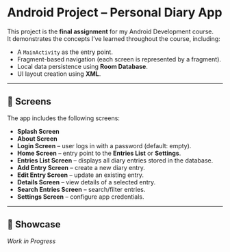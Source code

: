 # Android Project – Personal Diary App  

This project is the **final assignment** for my Android Development course.  
It demonstrates the concepts I’ve learned throughout the course, including:  

- A `MainActivity` as the entry point.  
- Fragment-based navigation (each screen is represented by a fragment).  
- Local data persistence using **Room Database**.  
- UI layout creation using **XML**.  

---

## 📱 Screens  

The app includes the following screens:  

- **Splash Screen**  
- **About Screen**  
- **Login Screen** – user logs in with a password (default: empty).  
- **Home Screen** – entry point to the **Entries List** or **Settings**.  
- **Entries List Screen** – displays all diary entries stored in the database.  
- **Add Entry Screen** – create a new diary entry.  
- **Edit Entry Screen** – update an existing entry.  
- **Details Screen** – view details of a selected entry.  
- **Search Entries Screen** – search/filter entries.  
- **Settings Screen** – configure app credentials.  

---

## 🚀 Showcase  

_Work in Progress_  
